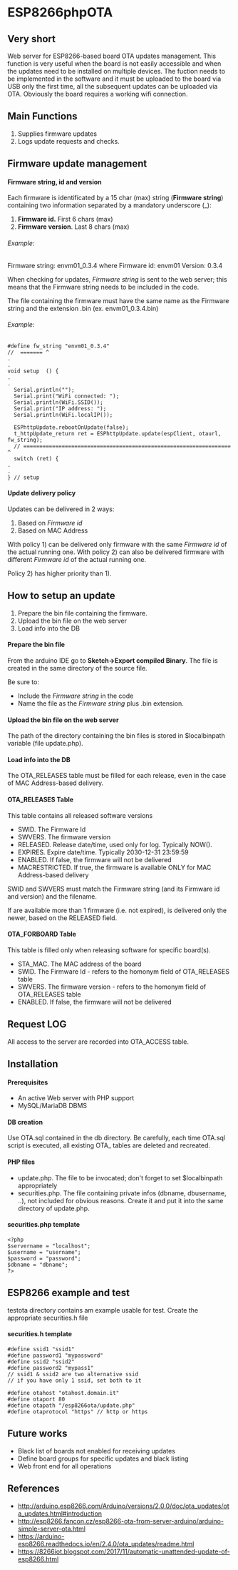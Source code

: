 # ESP8266phpOTA

## Very short

Web server for ESP8266-based board OTA updates management.
This function is very useful when the board is not easily accessible and when the updates need to be installed on multiple devices. The fuction needs to be implemented in the software and it must be uploaded to the board via USB only the first time, all the subsequent updates can be uploaded via OTA. Obviously the board requires a working wifi connection.

## Main Functions

1. Supplies firmware updates
2. Logs update requests and checks.

## Firmware update management

#### Firmware string, id and version

Each firmware is identificated by a 15 char (max) string (**Firmware string**) containing two information separated by a mandatory underscore (_):

1. **Firmware id.** First 6 chars (max)
2. **Firmware version**. Last 8 chars (max) 

###### Example:

Firmware string: envm01_0.3.4
where
Firmware id: envm01
Version: 0.3.4

When checking for updates, *Firmware string* is sent to the web server; this means that the Firmware string needs to be included in the code.

The file containing the firmware must have the same name as the Firmware string and the extension .bin (ex. envm01_0.3.4.bin)

###### Example:

```
#define fw_string "envm01_0.3.4"
//  ======= ^ 
.
.
void setup  () {  
.
.
  Serial.println("");
  Serial.print("WiFi connected: ");
  Serial.println(WiFi.SSID());
  Serial.print("IP address: ");
  Serial.println(WiFi.localIP());

  ESPhttpUpdate.rebootOnUpdate(false);
  t_httpUpdate_return ret = ESPhttpUpdate.update(espClient, otaurl, fw_string);
  // ================================================================= ^
  switch (ret) {
.
.
} // setup
```



#### Update delivery policy

Updates can be delivered in 2 ways:

1. Based on *Firmware id*
2. Based on MAC Address

With policy 1)  can be delivered only firmware with the same *Firmware id* of the actual running one. With policy 2) can also be delivered firmware with different *Firmware id* of the actual running one.

Policy 2) has higher priority than 1).

## How to setup an update

1. Prepare the bin file containing the firmware.
2. Upload the bin file on the web server
3. Load info into the DB

#### Prepare the bin file

From the arduino IDE go to **Sketch->Export compiled Binary**. The file is created in the same directory of the source file.

Be sure to:

- Include the *Firmware string* in the code
- Name the file as the *Firmware string* plus .bin extension.

#### Upload the bin file on the web server

The path of the directory containing the bin files is stored in $localbinpath variable (file update.php).

#### Load info into the DB

The OTA_RELEASES table must be filled for each release, even in the case of MAC Address-based delivery.

#### OTA_RELEASES  Table

This table contains all released software versions

- SWID. The Firmware Id
- SWVERS.  The firmware version
- RELEASED. Release date/time, used only for log. Typically NOW().
- EXPIRES. Expire date/time. Typically 2030-12-31 23:59:59
- ENABLED. If false, the firmware will not be delivered
- MACRESTRICTED. If true, the firmware is available ONLY for MAC Address-based delivery

SWID and SWVERS must match the Firmware string (and its Firmware id and version) and the filename.

If are available more than 1 firmware (i.e. not expired), is delivered only the newer, based on the RELEASED field.

#### OTA_FORBOARD Table

This table is filled only when releasing software for specific board(s).

- STA_MAC. The MAC address of the board
- SWID. The Firmware Id - refers to the homonym field of OTA_RELEASES table
- SWVERS.  The firmware version - refers to the homonym field of OTA_RELEASES table
- ENABLED. If false, the firmware will not be delivered

## Request LOG

All access to the server are recorded into OTA_ACCESS table.

## Installation

#### Prerequisites

- An active Web server with PHP support
- MySQL/MariaDB DBMS

#### DB creation

Use OTA.sql contained in the db directory. Be carefully, each time OTA.sql script is executed, all existing OTA_ tables are deleted and recreated.

#### PHP files

- update.php. The file to be invocated; don't forget to set $localbinpath appropriately
- securities.php. The file containing private infos (dbname, dbusername, ..), not included for obvious reasons. Create it and put it into the same directory of update.php.

#### securities.php template

```
<?php
$servername = "localhost";
$username = "username";
$password = "password";
$dbname = "dbname";
?>
```

## ESP8266 example and test

testota directory contains am example usable for test. Create the appropriate securities.h file 

#### securities.h template

```
#define ssid1 "ssid1"
#define password1 "mypassword"
#define ssid2 "ssid2"
#define password2 "mypass1"
// ssid1 & ssid2 are two alternative ssid
// if you have only 1 ssid, set both to it

#define otahost "otahost.domain.it"
#define otaport 80
#define otapath "/esp8266ota/update.php"
#define otaprotocol "https" // http or https

```



## Future works

- Black list of boards not enabled for receiving updates
- Define board groups for specific updates and black listing
- Web front end for all operations

## References

- http://arduino.esp8266.com/Arduino/versions/2.0.0/doc/ota_updates/ota_updates.html#introduction
- http://esp8266.fancon.cz/esp8266-ota-from-server-arduino/arduino-simple-server-ota.html
- https://arduino-esp8266.readthedocs.io/en/2.4.0/ota_updates/readme.html
- https://8266iot.blogspot.com/2017/11/automatic-unattended-update-of-esp8266.html


